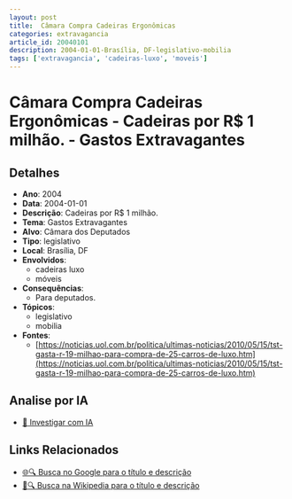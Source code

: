 ```yaml
---
layout: post
title:  Câmara Compra Cadeiras Ergonômicas
categories: extravagancia
article_id: 20040101
description: 2004-01-01-Brasília, DF-legislativo-mobilia
tags: ['extravagancia', 'cadeiras-luxo', 'moveis']
---
```


# Câmara Compra Cadeiras Ergonômicas - Cadeiras por R$ 1 milhão. - Gastos Extravagantes

## Detalhes
- **Ano**: 2004
- **Data**: 2004-01-01
- **Descrição**: Cadeiras por R$ 1 milhão.
- **Tema**: Gastos Extravagantes
- **Alvo**: Câmara dos Deputados
- **Tipo**: legislativo
- **Local**: Brasília, DF
- **Envolvidos**:
  - cadeiras luxo
  - móveis
- **Consequências**:
  - Para deputados.
- **Tópicos**:
  - legislativo
  - mobilia
- **Fontes**:
  - [https://noticias.uol.com.br/politica/ultimas-noticias/2010/05/15/tst-gasta-r-19-milhao-para-compra-de-25-carros-de-luxo.htm](https://noticias.uol.com.br/politica/ultimas-noticias/2010/05/15/tst-gasta-r-19-milhao-para-compra-de-25-carros-de-luxo.htm)

## Analise por IA
- [🤖 Investigar com IA](https://www.perplexity.ai/search?q=%22gastos%20estravagantes%20departamento%20p%C3%BAblico%20Brasil%22%20C%C3%A2mara%20Compra%20Cadeiras%20Ergon%C3%B4micas%20Cadeiras%20por%20R%24%201%20milh%C3%A3o.%20Bras%C3%ADlia%2C%20DF%202004-01-01)

## Links Relacionados
- [🌐🔍 Busca no Google para o título e descrição](https://www.google.com/search?q=%22gastos%20estravagantes%20departamento%20p%C3%BAblico%20Brasil%22%20C%C3%A2mara%20Compra%20Cadeiras%20Ergon%C3%B4micas%20Cadeiras%20por%20R%24%201%20milh%C3%A3o.%20Bras%C3%ADlia%2C%20DF%202004-01-01)
- [📖🔍 Busca na Wikipedia para o título e descrição](https://pt.wikipedia.org/w/index.php?search=%22gastos%20estravagantes%20departamento%20p%C3%BAblico%20Brasil%22%20C%C3%A2mara%20Compra%20Cadeiras%20Ergon%C3%B4micas%20Cadeiras%20por%20R%24%201%20milh%C3%A3o.%20Bras%C3%ADlia%2C%20DF%202004-01-01)

